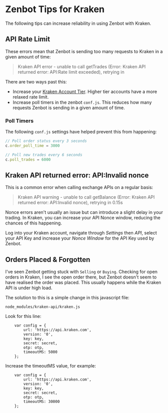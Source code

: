 # Zenbot Tips for Kraken

The following tips can increase reliability in using Zenbot with Kraken.

## API Rate Limit

These errors mean that Zenbot is sending too many requests to Kraken in a given amount of time:
> Kraken API error - unable to call getTrades (Error: Kraken API returned error: API:Rate limit exceeded), retrying in

There are two ways past this:
* Increase your [Kraken Account Tier](https://support.kraken.com/hc/en-us/articles/206548367-What-is-the-API-call-rate-limit-). Higher tier accounts have a more relaxed rate limit. 
* Increase poll timers in the zenbot `conf.js`. This reduces how many requests Zenbot is sending in a given amount of time.

### Poll Timers
The following `conf.js` settings have helped prevent this from happening:
```javascript
// Poll order status every 3 seconds
c.order_poll_time = 3000

// Poll new trades every 6 seconds
c.poll_trades = 6000
```

## Kraken API returned error: API:Invalid nonce

This is a common error when calling exchange APIs on a regular basis:
>Kraken API warning - unable to call getBalance (Error: Kraken API returned error: API:Invalid nonce), retrying in 0.15s

Nonce errors aren't usually an issue but can introduce a slight delay in your trading. In Kraken, you can increase your API Nonce window, reducing the chances of this happening. 

Log into your Kraken account, navigate through *Settings* then *API*, select your API Key and increase your *Nonce Window* for the API Key used by Zenbot. 


## Orders Placed & Forgotten

I've seen Zenbot getting stuck with `Selling` or `Buying`. Checking for open orders in Kraken, I see the open order there, but Zenbot doesn't seem to have realised the order was placed. This usually happens while the Kraken API is under high load.

The solution to this is a simple change in this javascript file:
```
node_modules/kraken-api/kraken.js
```

Look for this line:
```
	var config = {
		url: 'https://api.kraken.com',
		version: '0',
		key: key,
		secret: secret,
		otp: otp,
		timeoutMS: 5000
	};
```

Increase the timeoutMS value, for example:
```
	var config = {
		url: 'https://api.kraken.com',
		version: '0',
		key: key,
		secret: secret,
		otp: otp,
		timeoutMS: 30000
	};
```